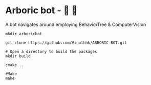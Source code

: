 # Arboric bot - 🌳 🤖
A bot navigates around employing BehaviorTree &amp; ComputerVision

```
mkdir arboricbot

git clone https://github.com/Vinothhk/ARBORIC-BOT.git
```

```
# Open a directory to build the packages
mkdir build

cmake ..

#Make
make
```
